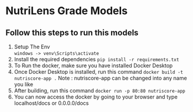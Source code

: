 # NutriLens Grade Models

## Follow this steps to run this models
1. Setup The Env  
`windows -> venv\Scripts\activate`
2. Install the required dependencies `pip install -r requirements.txt`
3. To Run the docker, make sure you have installed Docker Desktop
4. Once Docker Desktop is installed, run this command `docker build -t nutriscore-app .`
Note : nutriscore-app can be changed into any name you like
5. After building, run this command `docker run -p 80:80 nutriscore-app`
6. You can now access the docker by going to your browser and type localhost/docs or 0.0.0.0/docs
